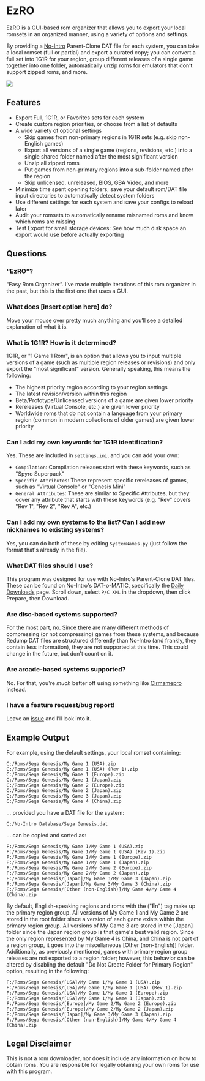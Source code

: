 # EzRO

EzRO is a GUI-based rom organizer that allows you to export your local romsets in an organized manner, using a variety of options and settings.
 
By providing a [No-Intro](https://datomatic.no-intro.org/) Parent-Clone DAT file for each system, you can take a local romset (full or partial) and export a curated copy; you can convert a full set into 1G1R for your region, group different releases of a single game together into one folder, automatically unzip roms for emulators that don’t support zipped roms, and more.

<img src="https://github.com/Mips96/EzRO-gui/blob/main/screenshots/screenshot%201.png" />

## Features

- Export Full, 1G1R, or Favorites sets for each system
- Create custom region priorities, or choose from a list of defaults
- A wide variety of optional settings
    - Skip games from non-primary regions in 1G1R sets (e.g. skip non-English games)
    - Export all versions of a single game (regions, revisions, etc.) into a single shared folder named after the most significant version
    - Unzip all zipped roms
    - Put games from non-primary regions into a sub-folder named after the region
    - Skip unlicensed, unreleased, BIOS, GBA Video, and more
- Minimize time spent opening folders; save your default rom/DAT file input directories to automatically detect system folders
- Use different settings for each system and save your configs to reload later
- Audit your romsets to automatically rename misnamed roms and know which roms are missing
- Test Export for small storage devices: See how much disk space an export would use before actually exporting

## Questions

### “EzRO”?
“Easy Rom Organizer”. I’ve made multiple iterations of this rom organizer in the past, but this is the first one that uses a GUI.
### What does [insert option here] do?
Move your mouse over pretty much anything and you’ll see a detailed explanation of what it is.
### What is 1G1R? How is it determined?
1G1R, or "1 Game 1 Rom", is an option that allows you to input multiple versions of a game (such as multiple region releases or revisions) and only export the "most significant" version.
Generally speaking, this means the following:
- The highest priority region according to your region settings
- The latest revision/version within this region
- Beta/Prototype/Unlicensed versions of a game are given lower priority
- Rereleases (Virtual Console, etc.) are given lower priority
- Worldwide roms that do not contain a language from your primary region (common in modern collections of older games) are given lower priority
### Can I add my own keywords for 1G1R identification?
Yes. These are included in `settings.ini`, and you can add your own:
- `Compilation`: Compilation releases start with these keywords, such as "Spyro Superpack"
- `Specific Attributes`: These represent specific rereleases of games, such as "Virtual Console" or "Genesis Mini"
- `General Attributes`: These are similar to Specific Attributes, but they cover any attribute that starts with these keywords (e.g. "Rev" covers "Rev 1", "Rev 2", "Rev A", etc.)
### Can I add my own systems to the list? Can I add new nicknames to existing systems?
Yes, you can do both of these by editing `SystemNames.py` (just follow the format that's already in the file).
### What DAT files should I use?
This program was designed for use with No-Intro's Parent-Clone DAT files. These can be found on No-Intro's DAT-o-MATIC, specifically the [Daily Downloads](https://datomatic.no-intro.org/index.php?page=download&s=64&op=daily) page. Scroll down, select `P/C XML` in the dropdown, then click Prepare, then Download.
### Are disc-based systems supported?
For the most part, no. Since there are many different methods of compressing (or not compressing) games from these systems, and because Redump DAT files are structured differently than No-Intro (and frankly, they contain less information), they are not supported at this time. This could change in the future, but don't count on it.
### Are arcade-based systems supported?
No. For that, you're *much* better off using something like [Clrmamepro](https://mamedev.emulab.it/clrmamepro/) instead.
### I have a feature request/bug report!
Leave an [issue](https://github.com/Mips96/EzRO-gui/issues) and I’ll look into it.

## Example Output

For example, using the default settings, your local romset containing:
```
C:/Roms/Sega Genesis/My Game 1 (USA).zip
C:/Roms/Sega Genesis/My Game 1 (USA) (Rev 1).zip
C:/Roms/Sega Genesis/My Game 1 (Europe).zip
C:/Roms/Sega Genesis/My Game 1 (Japan).zip
C:/Roms/Sega Genesis/My Game 2 (Europe).zip
C:/Roms/Sega Genesis/My Game 2 (Japan).zip
C:/Roms/Sega Genesis/My Game 3 (Japan).zip
C:/Roms/Sega Genesis/My Game 4 (China).zip
```
... provided you have a DAT file for the system:
```
C:/No-Intro Database/Sega Genesis.dat
```
... can be copied and sorted as:
```
F:/Roms/Sega Genesis/My Game 1/My Game 1 (USA).zip
F:/Roms/Sega Genesis/My Game 1/My Game 1 (USA) (Rev 1).zip
F:/Roms/Sega Genesis/My Game 1/My Game 1 (Europe).zip
F:/Roms/Sega Genesis/My Game 1/My Game 1 (Japan).zip
F:/Roms/Sega Genesis/My Game 2/My Game 2 (Europe).zip
F:/Roms/Sega Genesis/My Game 2/My Game 2 (Japan).zip
F:/Roms/Sega Genesis/[Japan]/My Game 3/My Game 3 (Japan).zip
F:/Roms/Sega Genesis/[Japan]/My Game 3/My Game 3 (China).zip
F:/Roms/Sega Genesis/[Other (non-English)]/My Game 4/My Game 4 (China).zip
```
By default, English-speaking regions and roms with the ("En") tag make up the primary region group. All versions of My Game 1 and My Game 2 are stored in the root folder since a version of each game exists within the primary region group. All versions of My Game 3 are stored in the [Japan] folder since the Japan region group is that game's best valid region. Since the only region represented by My Game 4 is China, and China is not part of a region group, it goes into the miscellaneous [Other (non-English)] folder. Additionally, as previously mentioned, games with primary region group releases are not exported to a region folder; however, this behavior can be altered by disabling the default "Do Not Create Folder for Primary Region" option, resulting in the following:
```
F:/Roms/Sega Genesis/[USA]/My Game 1/My Game 1 (USA).zip
F:/Roms/Sega Genesis/[USA]/My Game 1/My Game 1 (USA) (Rev 1).zip
F:/Roms/Sega Genesis/[USA]/My Game 1/My Game 1 (Europe).zip
F:/Roms/Sega Genesis/[USA]/My Game 1/My Game 1 (Japan).zip
F:/Roms/Sega Genesis/[Europe]/My Game 2/My Game 2 (Europe).zip
F:/Roms/Sega Genesis/[Europe]/My Game 2/My Game 2 (Japan).zip
F:/Roms/Sega Genesis/[Japan]/My Game 3/My Game 3 (Japan).zip
F:/Roms/Sega Genesis/[Other (non-English)]/My Game 4/My Game 4 (China).zip
```

## Legal Disclaimer
This is not a rom downloader, nor does it include any information on how to obtain roms. You are responsible for legally obtaining your own roms for use with this program.

